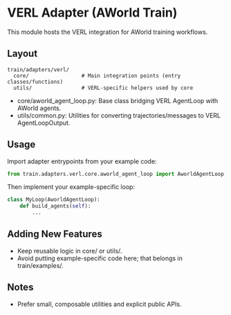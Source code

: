 # VERL Adapter (AWorld Train)

This module hosts the VERL integration for AWorld training workflows.

## Layout
```
train/adapters/verl/
  core/                 # Main integration points (entry classes/functions)
  utils/                # VERL-specific helpers used by core
```

- core/aworld_agent_loop.py: Base class bridging VERL AgentLoop with AWorld agents.
- utils/common.py: Utilities for converting trajectories/messages to VERL AgentLoopOutput.

## Usage
Import adapter entrypoints from your example code:
```python
from train.adapters.verl.core.aworld_agent_loop import AworldAgentLoop
```
Then implement your example-specific loop:
```python
class MyLoop(AworldAgentLoop):
    def build_agents(self):
        ...
```

## Adding New Features
- Keep reusable logic in core/ or utils/.
- Avoid putting example-specific code here; that belongs in train/examples/.

## Notes
- Prefer small, composable utilities and explicit public APIs.
